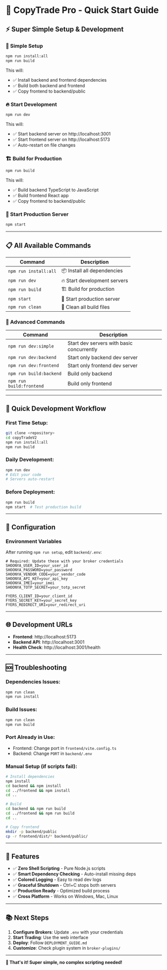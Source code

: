 # 🚀 CopyTrade Pro - Quick Start Guide

## ⚡ Super Simple Setup & Development

### 🎯 Simple Setup
```bash
npm run install:all
npm run build
```
This will:
- ✅ Install backend and frontend dependencies
- ✅ Build both backend and frontend
- ✅ Copy frontend to backend/public

### 🔥 Start Development
```bash
npm run dev
```
This will:
- ✅ Start backend server on http://localhost:3001
- ✅ Start frontend server on http://localhost:5173
- ✅ Auto-restart on file changes

### 🏗️ Build for Production
```bash
npm run build
```
This will:
- ✅ Build backend TypeScript to JavaScript
- ✅ Build frontend React app
- ✅ Copy frontend to backend/public

### 🚀 Start Production Server
```bash
npm start
```

---

## 📋 All Available Commands

| Command | Description |
|---------|-------------|
| `npm run install:all` | 📦 Install all dependencies |
| `npm run dev` | 🔥 Start development servers |
| `npm run build` | 🏗️ Build for production |
| `npm start` | 🚀 Start production server |
| `npm run clean` | 🧹 Clean all build files |

### 🔧 Advanced Commands

| Command | Description |
|---------|-------------|
| `npm run dev:simple` | Start dev servers with basic concurrently |
| `npm run dev:backend` | Start only backend dev server |
| `npm run dev:frontend` | Start only frontend dev server |
| `npm run build:backend` | Build only backend |
| `npm run build:frontend` | Build only frontend |

---

## 🎯 Quick Development Workflow

### First Time Setup:
```bash
git clone <repository>
cd copyTradeV2
npm run install:all
npm run build
```

### Daily Development:
```bash
npm run dev
# Edit your code
# Servers auto-restart
```

### Before Deployment:
```bash
npm run build
npm start  # Test production build
```

---

## 🔧 Configuration

### Environment Variables
After running `npm run setup`, edit `backend/.env`:

```env
# Required: Update these with your broker credentials
SHOONYA_USER_ID=your_user_id
SHOONYA_PASSWORD=your_password
SHOONYA_VENDOR_CODE=your_vendor_code
SHOONYA_API_KEY=your_api_key
SHOONYA_IMEI=your_imei
SHOONYA_TOTP_SECRET=your_totp_secret

FYERS_CLIENT_ID=your_client_id
FYERS_SECRET_KEY=your_secret_key
FYERS_REDIRECT_URI=your_redirect_uri
```

---

## 🌐 Development URLs

- **Frontend**: http://localhost:5173
- **Backend API**: http://localhost:3001
- **Health Check**: http://localhost:3001/health

---

## 🆘 Troubleshooting

### Dependencies Issues:
```bash
npm run clean
npm run install
```

### Build Issues:
```bash
npm run clean
npm run build
```

### Port Already in Use:
- Frontend: Change port in `frontend/vite.config.ts`
- Backend: Change `PORT` in `backend/.env`

### Manual Setup (if scripts fail):
```bash
# Install dependencies
npm install
cd backend && npm install
cd ../frontend && npm install
cd ..

# Build
cd backend && npm run build
cd ../frontend && npm run build
cd ..

# Copy frontend
mkdir -p backend/public
cp -r frontend/dist/* backend/public/
```

---

## 🎉 Features

- ✅ **Zero Shell Scripting** - Pure Node.js scripts
- ✅ **Smart Dependency Checking** - Auto-install missing deps
- ✅ **Colored Logging** - Easy to read dev logs
- ✅ **Graceful Shutdown** - Ctrl+C stops both servers
- ✅ **Production Ready** - Optimized build process
- ✅ **Cross Platform** - Works on Windows, Mac, Linux

---

## 📚 Next Steps

1. **Configure Brokers**: Update `.env` with your credentials
2. **Start Trading**: Use the web interface
3. **Deploy**: Follow `DEPLOYMENT_GUIDE.md`
4. **Customize**: Check plugin system in `broker-plugins/`

---

**🎯 That's it! Super simple, no complex scripting needed!**
